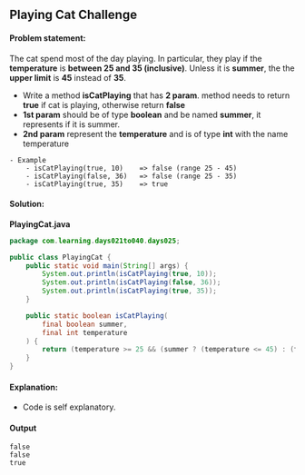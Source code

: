 Playing Cat Challenge
--

#### Problem statement:

The cat spend most of the day playing. In particular, they play if the **temperature** is **between 25 and 35 (inclusive)**. Unless it is **summer**, the the **upper limit** is **45** instead of **35**.
- Write a method **isCatPlaying** that has **2 param**. method needs to return **true** if cat is playing, otherwise return **false**
- **1st param** should be of type **boolean** and be named **summer**, it represents if it is summer.
- **2nd param** represent the **temperature** and is of type **int** with the name temperature
    
```
- Example
	- isCatPlaying(true, 10)	=> false (range 25 - 45)
	- isCatPlaying(false, 36)	=> false (range 25 - 35)
	- isCatPlaying(true, 35)	=> true
```

#### Solution:
**PlayingCat.java**
```java
package com.learning.days021to040.days025;

public class PlayingCat {
    public static void main(String[] args) {
        System.out.println(isCatPlaying(true, 10));
        System.out.println(isCatPlaying(false, 36));
        System.out.println(isCatPlaying(true, 35));
    }

    public static boolean isCatPlaying(
        final boolean summer,
        final int temperature
    ) {
        return (temperature >= 25 && (summer ? (temperature <= 45) : (temperature <= 35)));
    }
}
```

#### Explanation:

- Code is self explanatory.
 
 #### Output
 ```
false
false
true
```
